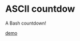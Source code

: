 # ASCII countdow
A Bash countdown!

[demo](https://user-images.githubusercontent.com/32820131/67157034-9673f780-f326-11e9-9e1e-122cc0797fe2.gif)
